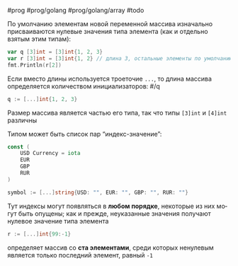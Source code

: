 #prog #prog/golang #prog/golang/array #todo

По умолчанию элементам новой переменной массива изначально присваиваются нулевые значения типа элемента (как и отдельно взятым этим типам):

```go
var q [3]int = [3]int{1, 2, 3}
var r [3]int = [3]int{1, 2} // длина 3, остальные элементы по умолчанию 0
fmt.Println(r[2])
```

Если вместо длины используется троеточие `...`, то длина массива определяется количеством инициализаторов: #/q 

```go
q := [...]int{1, 2, 3}
```

Размер массива является частью его типа, так что типы `[3]int` и `[4]int` различны

Типом может быть список пар “индекс-значение”:

```go
const (
	USD Currency = iota
	EUR
	GBP
	RUR
)

symbol := [...]string{USD: "", EUR: "", GBP: "", RUR: ""}
```
Тут индексы могут появляться в **любом порядке**, некоторые из них мо­гут быть опущены; как и прежде, неуказанные значения получают нулевое значение типа элемента

```go
r := [...]int{99:-1}
```
определяет массив со **ста элементами**, среди которых ненулевым является только последний элемент, равный `-1`

